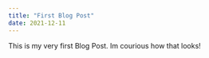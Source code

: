```yaml
---
title: "First Blog Post"
date: 2021-12-11
---
```


This is my very first Blog Post. Im courious how that looks!
